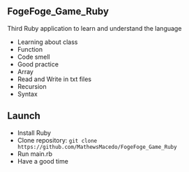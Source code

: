 ## FogeFoge_Game_Ruby
Third Ruby application to learn and understand the language
* Learning about class
* Function 
* Code smell
* Good practice
* Array
* Read and Write in txt files
* Recursion
* Syntax

## Launch
* Install Ruby
* Clone repository: ```git clone https://github.com/MathewsMacedo/FogeFoge_Game_Ruby```
* Run main.rb
* Have a good time
